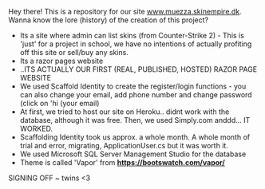 Hey there!
This is a repository for our site www.muezza.skinempire.dk. Wanna know the lore (history) of the creation of this project?


- Its a site where admin can list skins (from Counter-Strike 2) - This is 'just' for a project in school, we have no intentions of actually profiting off this site or sell/buy any skins.
- Its a razor pages website
- ..ITS ACTUALLY OUR FIRST (REAL, PUBLISHED, HOSTED) RAZOR PAGE WEBSITE
- We used Scaffold Identity to create the register/login functions - you can also change your email, add phone number and change password (click on 'hi (your email)
- At first, we tried to host our site on Heroku.. didnt work with the database, although it was free. Then, we used Simply.com anddd... IT WORKED.
- Scaffolding Identity took us approx. a whole month. A whole month of trial and error, migrating, ApplicationUser.cs but it was worth it.
- We used Microsoft SQL Server Management Studio for the database
- Theme is called 'Vapor' from **https://bootswatch.com/vapor/**


SIGNING OFF
~ twins <3
